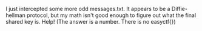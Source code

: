I just intercepted some more odd messages.txt. It appears to be a Diffie-hellman protocol, but my math isn't good enough to figure out what the final shared key is. Help! (The answer is a number. There is no easyctf{})
